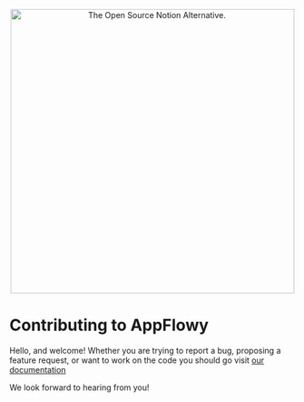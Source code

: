 <p align="center"><img src="imgs/appflowy_title_and_logo.png" alt="The Open Source Notion Alternative." width="500px" /></p>

# Contributing to AppFlowy

Hello, and welcome! Whether you are trying to report a bug, proposing a feature request, or want to work on the code you should go visit [our documentation](https://appflowy.gitbook.io)

We look forward to hearing from you!
